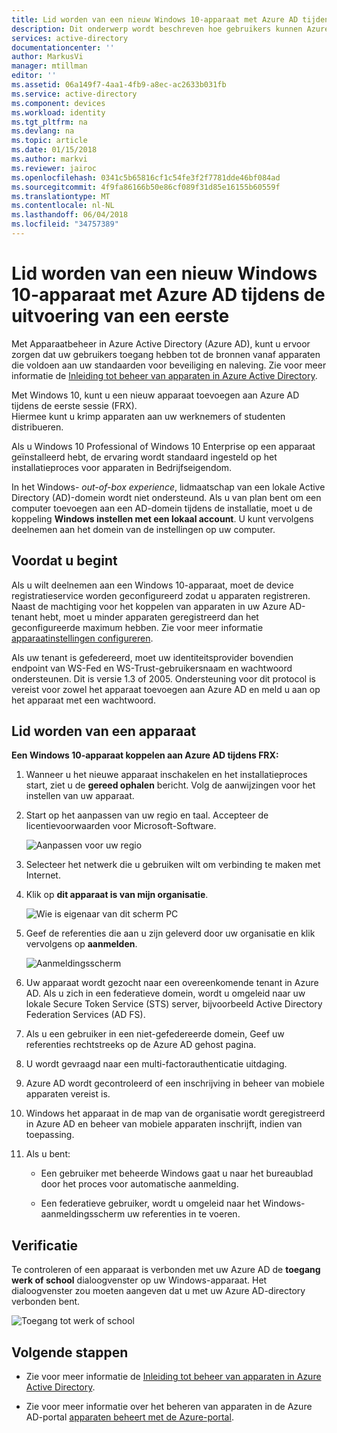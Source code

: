 ```yaml
---
title: Lid worden van een nieuw Windows 10-apparaat met Azure AD tijdens de uitvoering van een eerste | Microsoft Docs
description: Dit onderwerp wordt beschreven hoe gebruikers kunnen Azure AD Join instellen tijdens het first-run experience.
services: active-directory
documentationcenter: ''
author: MarkusVi
manager: mtillman
editor: ''
ms.assetid: 06a149f7-4aa1-4fb9-a8ec-ac2633b031fb
ms.service: active-directory
ms.component: devices
ms.workload: identity
ms.tgt_pltfrm: na
ms.devlang: na
ms.topic: article
ms.date: 01/15/2018
ms.author: markvi
ms.reviewer: jairoc
ms.openlocfilehash: 0341c5b65816cf1c54fe3f2f7781dde46bf084ad
ms.sourcegitcommit: 4f9fa86166b50e86cf089f31d85e16155b60559f
ms.translationtype: MT
ms.contentlocale: nl-NL
ms.lasthandoff: 06/04/2018
ms.locfileid: "34757389"
---
```

# <a name="join-a-new-windows-10-device-with-azure-ad-during-a-first-run"></a>Lid worden van een nieuw Windows 10-apparaat met Azure AD tijdens de uitvoering van een eerste

Met Apparaatbeheer in Azure Active Directory (Azure AD), kunt u ervoor zorgen dat uw gebruikers toegang hebben tot de bronnen vanaf apparaten die voldoen aan uw standaarden voor beveiliging en naleving. Zie voor meer informatie de [Inleiding tot beheer van apparaten in Azure Active Directory](device-management-introduction.md).

Met Windows 10, kunt u een nieuw apparaat toevoegen aan Azure AD tijdens de eerste sessie (FRX).  
Hiermee kunt u krimp apparaten aan uw werknemers of studenten distribueren.

Als u Windows 10 Professional of Windows 10 Enterprise op een apparaat geïnstalleerd hebt, de ervaring wordt standaard ingesteld op het installatieproces voor apparaten in Bedrijfseigendom.

In het Windows- *out-of-box experience*, lidmaatschap van een lokale Active Directory (AD)-domein wordt niet ondersteund. Als u van plan bent om een computer toevoegen aan een AD-domein tijdens de installatie, moet u de koppeling **Windows instellen met een lokaal account**. U kunt vervolgens deelnemen aan het domein van de instellingen op uw computer.
 


## <a name="before-you-begin"></a>Voordat u begint

Als u wilt deelnemen aan een Windows 10-apparaat, moet de device registratieservice worden geconfigureerd zodat u apparaten registreren. Naast de machtiging voor het koppelen van apparaten in uw Azure AD-tenant hebt, moet u minder apparaten geregistreerd dan het geconfigureerde maximum hebben. Zie voor meer informatie [apparaatinstellingen configureren](device-management-azure-portal.md#configure-device-settings).

Als uw tenant is gefedereerd, moet uw identiteitsprovider bovendien endpoint van WS-Fed en WS-Trust-gebruikersnaam en wachtwoord ondersteunen. Dit is versie 1.3 of 2005. Ondersteuning voor dit protocol is vereist voor zowel het apparaat toevoegen aan Azure AD en meld u aan op het apparaat met een wachtwoord.

## <a name="joining-a-device"></a>Lid worden van een apparaat

**Een Windows 10-apparaat koppelen aan Azure AD tijdens FRX:**


1. Wanneer u het nieuwe apparaat inschakelen en het installatieproces start, ziet u de **gereed ophalen** bericht. Volg de aanwijzingen voor het instellen van uw apparaat.

2. Start op het aanpassen van uw regio en taal. Accepteer de licentievoorwaarden voor Microsoft-Software.
 
    ![Aanpassen voor uw regio](./media/device-management-azuread-joined-devices-frx/01.png)

3. Selecteer het netwerk die u gebruiken wilt om verbinding te maken met Internet.

4. Klik op **dit apparaat is van mijn organisatie**. 

    ![Wie is eigenaar van dit scherm PC](./media/device-management-azuread-joined-devices-frx/02.png)

5. Geef de referenties die aan u zijn geleverd door uw organisatie en klik vervolgens op **aanmelden**.

    ![Aanmeldingsscherm](./media/device-management-azuread-joined-devices-frx/03.png)

6. Uw apparaat wordt gezocht naar een overeenkomende tenant in Azure AD. Als u zich in een federatieve domein, wordt u omgeleid naar uw lokale Secure Token Service (STS) server, bijvoorbeeld Active Directory Federation Services (AD FS).

7. Als u een gebruiker in een niet-gefedereerde domein, Geef uw referenties rechtstreeks op de Azure AD gehost pagina. 

8. U wordt gevraagd naar een multi-factorauthenticatie uitdaging. 
 
9. Azure AD wordt gecontroleerd of een inschrijving in beheer van mobiele apparaten vereist is.

10. Windows het apparaat in de map van de organisatie wordt geregistreerd in Azure AD en beheer van mobiele apparaten inschrijft, indien van toepassing.

11. Als u bent:
    - Een gebruiker met beheerde Windows gaat u naar het bureaublad door het proces voor automatische aanmelding.

    - Een federatieve gebruiker, wordt u omgeleid naar het Windows-aanmeldingsscherm uw referenties in te voeren.

## <a name="verification"></a>Verificatie

Te controleren of een apparaat is verbonden met uw Azure AD de **toegang werk of school** dialoogvenster op uw Windows-apparaat. Het dialoogvenster zou moeten aangeven dat u met uw Azure AD-directory verbonden bent.

![Toegang tot werk of school](./media/device-management-azuread-joined-devices-frx/13.png)


## <a name="next-steps"></a>Volgende stappen

- Zie voor meer informatie de [Inleiding tot beheer van apparaten in Azure Active Directory](device-management-introduction.md).

- Zie voor meer informatie over het beheren van apparaten in de Azure AD-portal [apparaten beheert met de Azure-portal](device-management-azure-portal.md).
